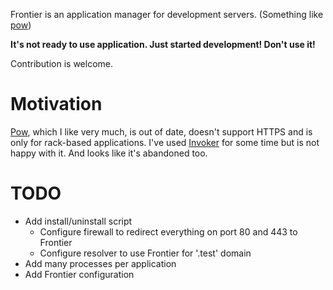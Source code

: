 Frontier is an application manager for development servers.
(Something like [pow](http://pow.cx))

**It's not ready to use application. Just started development! Don't use it!**

Contribution is welcome.

# Motivation

[Pow](http://pow.cx), which I like very much, is out of date,
doesn't support HTTPS and is only for rack-based applications. I've used
[Invoker](http://invoker.codemancers.com) for some time but is not happy
with it. And looks like it's abandoned too.

# TODO

* Add install/uninstall script
  * Configure firewall to redirect everything on port 80 and 443 to
    Frontier
  * Configure resolver to use Frontier for '.test' domain
* Add many processes per application
* Add Frontier configuration
